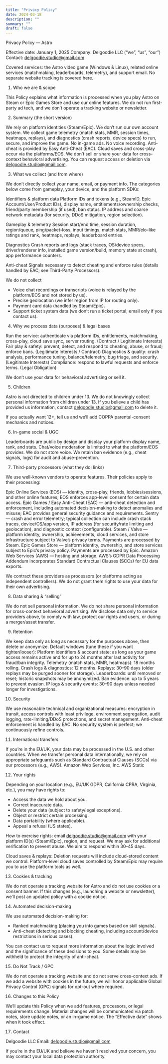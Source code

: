 ```yaml
---
title: "Privacy Policy"
date: 2024-03-18
description: ""
summary: ""
draft: false
---
```


Privacy Policy — Astro

Effective date: January 1, 2025
Company: Delgoodie LLC (“we”, “us”, “our”)
Contact: delgoodie.studio@gmail.com

Covered services: the Astro video game (Windows & Linux), related online services (matchmaking, leaderboards, telemetry), and support email. No separate website tracking is covered here.

1) Who we are & scope

This Policy explains what information is processed when you play Astro on Steam or Epic Games Store and use our online features. We do not run first-party ad tech, and we don’t operate a tracking website or newsletter.

2) Summary (the short version)

We rely on platform identities (Steam/Epic). We don’t run our own account system.
We collect game telemetry (match stats, MMR, session times, heatmaps, replays), and diagnostics (crash reports, device specs) to run, secure, and improve the game.
No in-game ads. No voice recording.
Anti-cheat is provided by Easy Anti-Cheat (EAC).
Cloud saves and cross-play occur via the platforms/EOS.
We don’t sell or share your data for cross-context behavioral advertising.
You can request access or deletion via delgoodie.studio@gmail.com.

3) What we collect (and from where)

We don’t directly collect your name, email, or payment info. The categories below come from gameplay, your device, and the platform SDKs:

Identifiers & platform data
    Platform IDs and tokens (e.g., SteamID, Epic Account/User/Product IDs), display name, entitlements/ownership checks, friend/party membership (if used), ban status.
IP address and coarse network metadata (for security, DDoS mitigation, region selection).

Gameplay & telemetry
    Session start/end time, session duration, region/queue, ping/packet-loss, input timings, match stats, MMR/elo-like ratings and rank, heatmaps, replays, leaderboard entries.

Diagnostics
    Crash reports and logs (stack traces, OS/device specs, driver/renderer info, installed game version/build, memory state at crash), app performance counters.

Anti-cheat
    Signals necessary to detect cheating and enforce rules (details handled by EAC; see Third-Party Processors).

We do not collect
- Voice chat recordings or transcripts (voice is relayed by the platform/EOS and not stored by us).
- Precise geolocation (we infer region from IP for routing only).
- Payment card data (handled by Steam/Epic).
- Support ticket system data (we don’t run a ticket portal; email only if you contact us).

4) Why we process data (purposes) & legal bases

Run the service: authenticate via platform IDs, entitlements, matchmaking, cross-play, cloud save sync, server routing. (Contract / Legitimate Interests)
Fair play & safety: prevent, detect, and respond to cheating, abuse, or fraud; enforce bans. (Legitimate Interests / Contract)
Diagnostics & quality: crash analysis, performance tuning, balance/telemetry, bug triage, and security. (Legitimate Interests)
Compliance: respond to lawful requests and enforce terms. (Legal Obligation)

We don’t use your data for behavioral advertising or sell it.

5) Children

Astro is not directed to children under 13. We do not knowingly collect personal information from children under 13. If you believe a child has provided us information, contact delgoodie.studio@gmail.com to delete it.

If you actually want 12+, tell us and we’ll add COPPA parental-consent mechanics and notices.

6) In-game social & UGC

Leaderboards are public by design and display your platform display name, rank, and stats.
Chat/voice moderation is limited to what the platform/EOS provides. We do not store voice.
We retain ban evidence (e.g., cheat signals, logs) for audit and abuse-prevention.

7) Third-party processors (what they do; links)

We use well-known vendors to operate features. Their policies apply to their processing:

Epic Online Services (EOS) — identity, cross-play, friends, lobbies/sessions, and other online features; EOS enforces app-level consent for certain data access. 
Epic Games / Easy Anti-Cheat (EAC) — anti-cheat detection and enforcement, including automated decision-making to detect anomalies and misuse; EAC provides general security guidance and requirements. 
Sentry — crash and error telemetry; typical collection can include crash stack traces, device/OS/app version, IP address (for security/rate limiting and geolocation), and diagnostic context (configurable). 
Steam / Valve — platform identity, ownership, achievements, cloud services, and store infrastructure subject to Valve’s privacy terms. Payments are processed by Steam. 
Epic Games Store — platform identity, ownership, and store services subject to Epic’s privacy policy. Payments are processed by Epic. 
Amazon Web Services (AWS) — hosting and storage. AWS’s GDPR Data Processing Addendum incorporates Standard Contractual Clauses (SCCs) for EU data exports. 

We contract these providers as processors (or platforms acting as independent controllers). We do not grant them rights to use your data for their own advertising.

8) Data sharing & “selling”

We do not sell personal information.
We do not share personal information for cross-context behavioral advertising.
We disclose data only to service providers above, to comply with law, protect our rights and users, or during a merger/asset transfer.

9) Retention

We keep data only as long as necessary for the purposes above, then delete or anonymize. Default windows (tune these if you want tighter/looser):
Platform identifiers & account state: as long as your game access remains active and for up to 24 months after last activity for fraud/ban integrity.
Telemetry (match stats, MMR, heatmaps): 18 months rolling.
Crash logs & diagnostics: 12 months.
Replays: 30–90 days (older replays may be purged sooner for storage).
Leaderboards: until removed or reset; historic snapshots may be anonymized.
Ban evidence: up to 5 years to prevent evasion.
IP logs & security events: 30–90 days unless needed longer for investigations.

10) Security

We use reasonable technical and organizational measures: encryption in transit, access controls with least privilege, environment segregation, audit logging, rate-limiting/DDoS protections, and secret management. Anti-cheat enforcement is handled by EAC. No security system is perfect; we continuously refine controls.

11) International transfers

If you’re in the EU/UK, your data may be processed in the U.S. and other countries. When we transfer personal data internationally, we rely on appropriate safeguards such as Standard Contractual Clauses (SCCs) via our processors (e.g., AWS). 
Amazon Web Services, Inc.
AWS Static

12) Your rights

Depending on your location (e.g., EU/UK GDPR, California CPRA, Virginia, etc.), you may have rights to:
- Access the data we hold about you.
- Correct inaccurate data.
- Delete your data (subject to safety/legal exceptions).
- Object or restrict certain processing.
- Data portability (where applicable).
- Appeal a refusal (US states).

How to exercise rights: email delgoodie.studio@gmail.com with your platform ID(s) (Steam/Epic), region, and request. We may ask for additional verification to prevent abuse. We aim to respond within 30–45 days.

Cloud saves & replays: Deletion requests will include cloud-stored content we control. Platform-level cloud saves controlled by Steam/Epic may require you to use the platform tools as well.

13) Cookies & tracking

We do not operate a tracking website for Astro and do not use cookies or a consent banner. If this changes (e.g., launching a website or newsletter), we’ll post an updated policy with a cookie notice.

14) Automated decision-making

We use automated decision-making for:
- Ranked matchmaking (placing you into games based on skill signals).
- Anti-cheat (detecting and blocking cheating, including account/device restrictions in serious cases).

You can contact us to request more information about the logic involved and the significance of these decisions to you. Some details may be withheld to protect the integrity of anti-cheat.

15) Do Not Track / GPC

We do not operate a tracking website and do not serve cross-context ads. If we add a website with cookies in the future, we will honor applicable Global Privacy Control (GPC) signals for opt-out where required.

16) Changes to this Policy

We’ll update this Policy when we add features, processors, or legal requirements change. Material changes will be communicated via patch notes, store update notes, or an in-game notice. The “Effective date” shows when it took effect.

17) Contact

Delgoodie LLC
Email: delgoodie.studio@gmail.com

If you’re in the EU/UK and believe we haven’t resolved your concern, you may contact your local data protection authority.